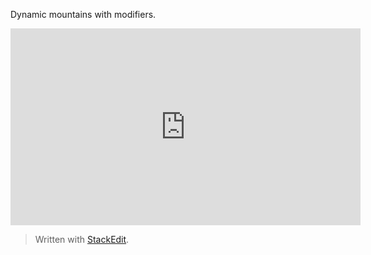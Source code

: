 

Dynamic mountains with modifiers.
<iframe width="560" height="315" src="https://www.youtube.com/embed/hUILySfQ3ic" frameborder="0" allow="accelerometer; autoplay; encrypted-media; gyroscope; picture-in-picture" allowfullscreen></iframe>


> Written with [StackEdit](https://stackedit.io/).
<!--stackedit_data:
eyJoaXN0b3J5IjpbMTY5OTg5MTY3OF19
-->